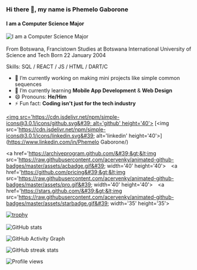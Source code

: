 ### Hi there 👋, my name is **Phemelo Gaborone**
#### I am a Computer Science Major
![I am a Computer Science Major](https://encrypted-tbn0.gstatic.com/images?q=tbn:ANd9GcQ5xOYqu-naXht77fdLrDROyDrEpJOF65Z0Kw&amp;usqp=CAU)<br/><br/>From Botswana, Francistown
Studies at Botswana International University of Science and Tech
Born 22 January 2004

Skills: SQL / REACT / JS / HTML / DART/C

- 🔭 I’m currently working on making mini projects like simple common sequences
- 🌱 I’m currently learning **Mobile App Development** & **Web Design**
- 😄 Pronouns: **He/Him**
- ⚡ Fun fact: **Coding isn't just for the tech industry**


[<img src='https://cdn.jsdelivr.net/npm/simple-icons@3.0.1/icons/github.svg&#39; alt='github' height='40'>](https://github.com/Phemelo22) [<img src='https://cdn.jsdelivr.net/npm/simple-icons@3.0.1/icons/linkedin.svg&#39; alt='linkedin' height='40'>](https://www.linkedin.com/in/Phemelo Gaborone/)

<a href='https://archiveprogram.github.com/&#39;&gt;&lt;img src='https://raw.githubusercontent.com/acervenky/animated-github-badges/master/assets/acbadge.gif&#39; width='40' height='40'></a> <a href='https://github.com/pricing&#39;&gt;&lt;img src='https://raw.githubusercontent.com/acervenky/animated-github-badges/master/assets/pro.gif&#39; width='40' height='40'></a> <a href='https://stars.github.com/&#39;&gt;&lt;img src='https://raw.githubusercontent.com/acervenky/animated-github-badges/master/assets/starbadge.gif&#39; width='35' height='35'></a> 

[![trophy](https://github-profile-trophy.vercel.app/?username=Phemelo22)](https://github.com/ryo-ma/github-profile-trophy)<br/><br/>![GitHub stats](https://github-readme-stats.vercel.app/api?username=Phemelo22&amp;show_icons=true)

![GitHub Activity Graph](https://activity-graph.herokuapp.com/graph?username=Phemelo22)

![GitHub streak stats](https://streak-stats.demolab.com/?user=Phemelo22)

![Profile views](https://gpvc.arturio.dev/Phemelo22)
